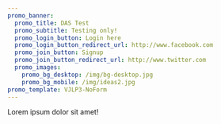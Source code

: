 ```yaml
---
promo_banner:
  promo_title: DAS Test
  promo_subtitle: Testing only!
  promo_login_button: Login here
  promo_login_button_redirect_url: http://www.facebook.com
  promo_join_button: Signup
  promo_join_button_redirect_url: http://www.twitter.com
  promo_images:
    promo_bg_desktop: /img/bg-desktop.jpg
    promo_bg_mobile: /img/ideas2.jpg
promo_template: VJLP3-NoForm
---
```

Lorem ipsum dolor sit amet!